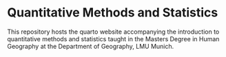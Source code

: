 # Quantitative Methods and Statistics

This repository hosts the quarto website accompanying the introduction to quantitative methods and statistics taught in the Masters Degree in Human Geography at the Department of Geography, LMU Munich.

